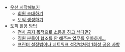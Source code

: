 * [우선 시작해보기]()
	* [회원 초대하기]()
	* [토픽 생성하기]()
* [토픽 활용 방법]()
	* [전사 공지 목적으로 소통을 하고 싶다면?]()
	* [직원 분들이 협조를 안 해주는 업무를 우아하게...]()
	* [프린터 설정법이나 네트워크 설정법처럼 1회성 공유 사항]()